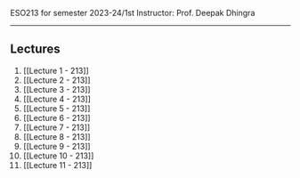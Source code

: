 
ESO213 for semester 2023-24/1st 
Instructor: Prof. Deepak Dhingra

<hr>

## Lectures 
1. [[Lecture 1 - 213]]
2. [[Lecture 2 - 213]]
3. [[Lecture 3 - 213]]
4. [[Lecture 4 - 213]]
5. [[Lecture 5 - 213]]
6. [[Lecture 6 - 213]]
7. [[Lecture 7 - 213]]
8. [[Lecture 8 - 213]]
9. [[Lecture 9 - 213]]
10. [[Lecture 10 - 213]]
11. [[Lecture 11 - 213]]

